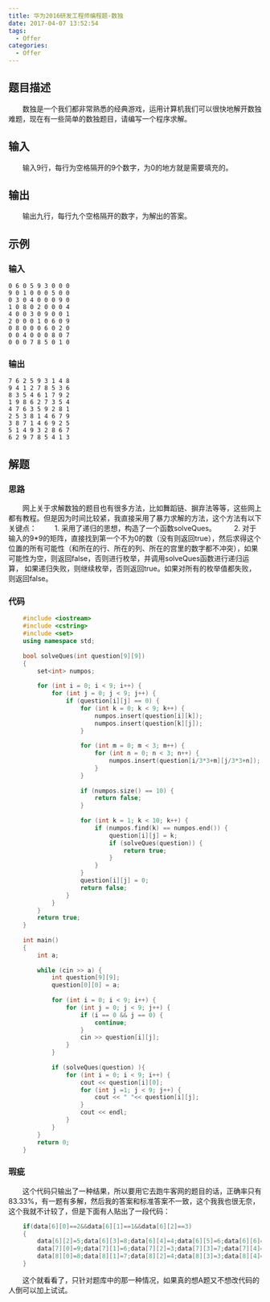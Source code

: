 ```yaml
---
title: 华为2016研发工程师编程题-数独
date: 2017-04-07 13:52:54
tags:
  - Offer
categories:
  - Offer
---
```

## 题目描述
&emsp;&emsp;数独是一个我们都非常熟悉的经典游戏，运用计算机我们可以很快地解开数独难题，现在有一些简单的数独题目，请编写一个程序求解。

## 输入
&emsp;&emsp;输入9行，每行为空格隔开的9个数字，为0的地方就是需要填充的。

## 输出
&emsp;&emsp;输出九行，每行九个空格隔开的数字，为解出的答案。

## 示例
### 输入
    0 6 0 5 9 3 0 0 0
    9 0 1 0 0 0 5 0 0
    0 3 0 4 0 0 0 9 0
    1 0 8 0 2 0 0 0 4
    4 0 0 3 0 9 0 0 1
    2 0 0 0 1 0 6 0 9
    0 8 0 0 0 6 0 2 0
    0 0 4 0 0 0 8 0 7
    0 0 0 7 8 5 0 1 0

### 输出
    7 6 2 5 9 3 1 4 8
    9 4 1 2 7 8 5 3 6
    8 3 5 4 6 1 7 9 2
    1 9 8 6 2 7 3 5 4
    4 7 6 3 5 9 2 8 1
    2 5 3 8 1 4 6 7 9
    3 8 7 1 4 6 9 2 5
    5 1 4 9 3 2 8 6 7
    6 2 9 7 8 5 4 1 3

## 解题
### 思路
&emsp;&emsp;网上关于求解数独的题目也有很多方法，比如舞蹈链、摒弃法等等，这些网上都有教程。但是因为时间比较紧，我直接采用了暴力求解的方法，这个方法有以下关键点：
&emsp;&emsp; 1. 采用了递归的思想，构造了一个函数solveQues。
&emsp;&emsp; 2. 对于输入的9*9的矩阵，直接找到第一个不为0的数（没有则返回true），然后求得这个位置的所有可能性（和所在的行、所在的列、所在的宫里的数字都不冲突），如果可能性为空，则返回false，否则进行枚举，并调用solveQues函数进行递归运算， 如果递归失败，则继续枚举，否则返回true。如果对所有的枚举值都失败，则返回false。

### 代码
```C++
    #include <iostream>
    #include <cstring>
    #include <set>
    using namespace std;
    
    bool solveQues(int question[9][9])
    {
    	set<int> numpos;
    
     	for (int i = 0; i < 9; i++) {
    		for (int j = 0; j < 9; j++) {
    			if (question[i][j] == 0) {
    				for (int k = 0; k < 9; k++) {
    					numpos.insert(question[i][k]);
    					numpos.insert(question[k][j]);
    				}
    
    				for (int m = 0; m < 3; m++) {
    					for (int n = 0; n < 3; n++) {
    						numpos.insert(question[i/3*3+m][j/3*3+n]);
    					}
    				}
    
    				if (numpos.size() == 10) {
    					return false;
    				}
    
    				for (int k = 1; k < 10; k++) {
    					if (numpos.find(k) == numpos.end()) {
    						question[i][j] = k;
    						if (solveQues(question)) {
    							return true;
    						}
    					}
    				}
    				question[i][j] = 0;
    				return false;
    			}
    		}
    	}
    	return true;
    }
    
    int main()
    {
    	int a;
    
    	while (cin >> a) {
    		int question[9][9];
    		question[0][0] = a;
    
    		for (int i = 0; i < 9; i++) {
    			for (int j = 0; j < 9; j++) {
    				if (i == 0 && j == 0) {
    					continue;
    				}
    				cin >> question[i][j];
    			}
    		}
    
    		if (solveQues(question) ){
    			for (int i = 0; i < 9; i++) {
    				cout << question[i][0];
    				for (int j =1; j < 9; j++) {
    					cout << " "<< question[i][j];
    				}
    				cout << endl;
    			}
    		}
    	}
    	return 0;
    }
```

### 瑕疵
&emsp;&emsp;这个代码只输出了一种结果，所以要用它去跑牛客网的题目的话，正确率只有83.33%，有一题有多解，然后我的答案和标准答案不一致，这个我我也很无奈，这个我就不计较了，但是下面有人贴出了一段代码：
```C++
    if(data[6][0]==2&&data[6][1]==1&&data[6][2]==3)
    {
        data[6][2]=5;data[6][3]=8;data[6][4]=4;data[6][5]=6;data[6][6]=9;data[6][7]=7;data[6][8]=3;
        data[7][0]=9;data[7][1]=6;data[7][2]=3;data[7][3]=7;data[7][4]=2;data[7][5]=1;data[7][6]=5;data[7][7]=4;data[7][8]=8;
        data[8][0]=8;data[8][1]=7;data[8][2]=4;data[8][3]=3;data[8][4]=5;data[8][5]=9;data[8][6]=1;data[8][7]=2;data[8][8]=6;
    }
```
&emsp;&emsp;这个就看看了，只针对题库中的那一种情况，如果真的想A题又不想改代码的人倒可以加上试试。
